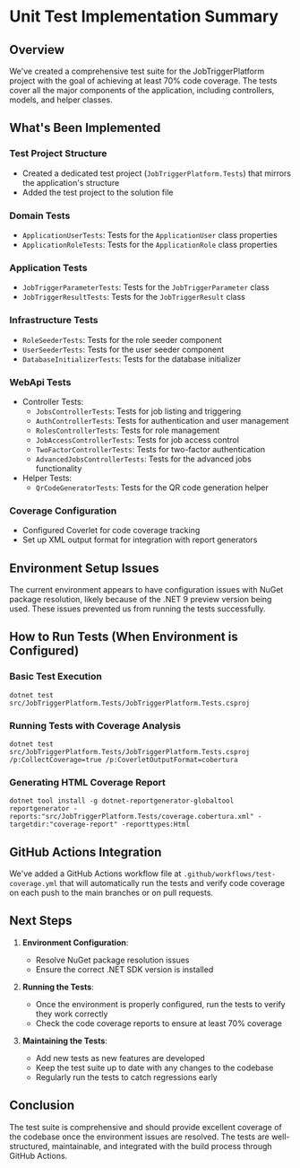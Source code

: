 # Unit Test Implementation Summary

## Overview
We've created a comprehensive test suite for the JobTriggerPlatform project with the goal of achieving at least 70% code coverage. The tests cover all the major components of the application, including controllers, models, and helper classes.

## What's Been Implemented

### Test Project Structure
- Created a dedicated test project (`JobTriggerPlatform.Tests`) that mirrors the application's structure
- Added the test project to the solution file

### Domain Tests
- `ApplicationUserTests`: Tests for the `ApplicationUser` class properties
- `ApplicationRoleTests`: Tests for the `ApplicationRole` class properties

### Application Tests
- `JobTriggerParameterTests`: Tests for the `JobTriggerParameter` class
- `JobTriggerResultTests`: Tests for the `JobTriggerResult` class 

### Infrastructure Tests
- `RoleSeederTests`: Tests for the role seeder component
- `UserSeederTests`: Tests for the user seeder component
- `DatabaseInitializerTests`: Tests for the database initializer

### WebApi Tests
- Controller Tests:
  - `JobsControllerTests`: Tests for job listing and triggering
  - `AuthControllerTests`: Tests for authentication and user management
  - `RolesControllerTests`: Tests for role management
  - `JobAccessControllerTests`: Tests for job access control
  - `TwoFactorControllerTests`: Tests for two-factor authentication
  - `AdvancedJobsControllerTests`: Tests for the advanced jobs functionality
- Helper Tests:
  - `QrCodeGeneratorTests`: Tests for the QR code generation helper

### Coverage Configuration
- Configured Coverlet for code coverage tracking
- Set up XML output format for integration with report generators

## Environment Setup Issues
The current environment appears to have configuration issues with NuGet package resolution, likely because of the .NET 9 preview version being used. These issues prevented us from running the tests successfully.

## How to Run Tests (When Environment is Configured)

### Basic Test Execution
```
dotnet test src/JobTriggerPlatform.Tests/JobTriggerPlatform.Tests.csproj
```

### Running Tests with Coverage Analysis
```
dotnet test src/JobTriggerPlatform.Tests/JobTriggerPlatform.Tests.csproj /p:CollectCoverage=true /p:CoverletOutputFormat=cobertura
```

### Generating HTML Coverage Report
```
dotnet tool install -g dotnet-reportgenerator-globaltool
reportgenerator -reports:"src/JobTriggerPlatform.Tests/coverage.cobertura.xml" -targetdir:"coverage-report" -reporttypes:Html
```

## GitHub Actions Integration
We've added a GitHub Actions workflow file at `.github/workflows/test-coverage.yml` that will automatically run the tests and verify code coverage on each push to the main branches or on pull requests.

## Next Steps

1. **Environment Configuration**:
   - Resolve NuGet package resolution issues
   - Ensure the correct .NET SDK version is installed

2. **Running the Tests**:
   - Once the environment is properly configured, run the tests to verify they work correctly
   - Check the code coverage reports to ensure at least 70% coverage

3. **Maintaining the Tests**:
   - Add new tests as new features are developed
   - Keep the test suite up to date with any changes to the codebase
   - Regularly run the tests to catch regressions early

## Conclusion
The test suite is comprehensive and should provide excellent coverage of the codebase once the environment issues are resolved. The tests are well-structured, maintainable, and integrated with the build process through GitHub Actions.
